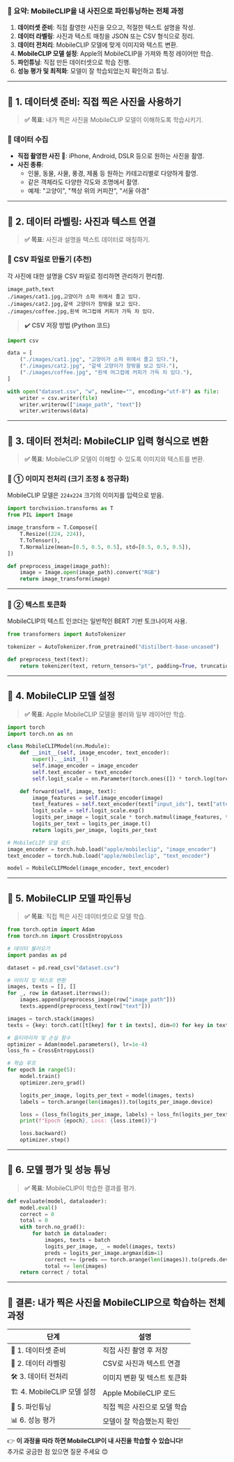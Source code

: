 ### 📌 요약: **MobileCLIP을 내 사진으로 파인튜닝하는 전체 과정**
1. **데이터셋 준비**: 직접 촬영한 사진을 모으고, 적절한 텍스트 설명을 작성.
2. **데이터 라벨링**: 사진과 텍스트 매칭을 JSON 또는 CSV 형식으로 정리.
3. **데이터 전처리**: MobileCLIP 모델에 맞게 이미지와 텍스트 변환.
4. **MobileCLIP 모델 설정**: Apple의 MobileCLIP을 가져와 특정 레이어만 학습.
5. **파인튜닝**: 직접 만든 데이터셋으로 학습 진행.
6. **성능 평가 및 최적화**: 모델이 잘 학습되었는지 확인하고 튜닝.

---

## 🔹 1. 데이터셋 준비: 직접 찍은 사진을 사용하기

> **✅ 목표**: 내가 찍은 사진을 MobileCLIP 모델이 이해하도록 학습시키기.

### 📌 데이터 수집
- **직접 촬영한 사진** 📸: iPhone, Android, DSLR 등으로 원하는 사진을 촬영.
- **사진 종류**:
  - 인물, 동물, 사물, 풍경, 제품 등 원하는 카테고리별로 다양하게 촬영.
  - 같은 객체라도 다양한 각도와 조명에서 촬영.
  - 예제: "고양이", "책상 위의 커피잔", "서울 야경"

---

## 🔹 2. 데이터 라벨링: 사진과 텍스트 연결

> **✅ 목표**: 사진과 설명을 텍스트 데이터로 매칭하기.

### 📌 CSV 파일로 만들기 (추천)
각 사진에 대한 설명을 CSV 파일로 정리하면 관리하기 편리함.

```csv
image_path,text
./images/cat1.jpg,고양이가 소파 위에서 졸고 있다.
./images/cat2.jpg,갈색 고양이가 창밖을 보고 있다.
./images/coffee.jpg,흰색 머그컵에 커피가 가득 차 있다.
```

> **✔️ CSV 저장 방법 (Python 코드)**
```python
import csv

data = [
    ("./images/cat1.jpg", "고양이가 소파 위에서 졸고 있다."),
    ("./images/cat2.jpg", "갈색 고양이가 창밖을 보고 있다."),
    ("./images/coffee.jpg", "흰색 머그컵에 커피가 가득 차 있다."),
]

with open("dataset.csv", "w", newline="", encoding="utf-8") as file:
    writer = csv.writer(file)
    writer.writerow(["image_path", "text"])
    writer.writerows(data)
```

---

## 🔹 3. 데이터 전처리: MobileCLIP 입력 형식으로 변환

> **✅ 목표**: MobileCLIP 모델이 이해할 수 있도록 이미지와 텍스트를 변환.

### 📌 ① 이미지 전처리 (크기 조정 & 정규화)
MobileCLIP 모델은 `224x224` 크기의 이미지를 입력으로 받음.

```python
import torchvision.transforms as T
from PIL import Image

image_transform = T.Compose([
    T.Resize((224, 224)),
    T.ToTensor(),
    T.Normalize(mean=[0.5, 0.5, 0.5], std=[0.5, 0.5, 0.5]),
])

def preprocess_image(image_path):
    image = Image.open(image_path).convert("RGB")
    return image_transform(image)
```

---

### 📌 ② 텍스트 토큰화
MobileCLIP의 텍스트 인코더는 일반적인 BERT 기반 토크나이저 사용.

```python
from transformers import AutoTokenizer

tokenizer = AutoTokenizer.from_pretrained("distilbert-base-uncased")

def preprocess_text(text):
    return tokenizer(text, return_tensors="pt", padding=True, truncation=True)
```

---

## 🔹 4. MobileCLIP 모델 설정

> **✅ 목표**: Apple MobileCLIP 모델을 불러와 일부 레이어만 학습.

```python
import torch
import torch.nn as nn

class MobileCLIPModel(nn.Module):
    def __init__(self, image_encoder, text_encoder):
        super().__init__()
        self.image_encoder = image_encoder
        self.text_encoder = text_encoder
        self.logit_scale = nn.Parameter(torch.ones([]) * torch.log(torch.tensor(1 / 0.07)))

    def forward(self, image, text):
        image_features = self.image_encoder(image)
        text_features = self.text_encoder(text["input_ids"], text["attention_mask"])
        logit_scale = self.logit_scale.exp()
        logits_per_image = logit_scale * torch.matmul(image_features, text_features.t())
        logits_per_text = logits_per_image.t()
        return logits_per_image, logits_per_text

# MobileCLIP 모델 로드
image_encoder = torch.hub.load("apple/mobileclip", "image_encoder")
text_encoder = torch.hub.load("apple/mobileclip", "text_encoder")

model = MobileCLIPModel(image_encoder, text_encoder)
```

---

## 🔹 5. MobileCLIP 모델 파인튜닝

> **✅ 목표**: 직접 찍은 사진 데이터셋으로 모델 학습.

```python
from torch.optim import Adam
from torch.nn import CrossEntropyLoss

# 데이터 불러오기
import pandas as pd

dataset = pd.read_csv("dataset.csv")

# 이미지 및 텍스트 변환
images, texts = [], []
for _, row in dataset.iterrows():
    images.append(preprocess_image(row["image_path"]))
    texts.append(preprocess_text(row["text"]))

images = torch.stack(images)
texts = {key: torch.cat([t[key] for t in texts], dim=0) for key in texts[0]}

# 옵티마이저 및 손실 함수
optimizer = Adam(model.parameters(), lr=1e-4)
loss_fn = CrossEntropyLoss()

# 학습 루프
for epoch in range(5):
    model.train()
    optimizer.zero_grad()

    logits_per_image, logits_per_text = model(images, texts)
    labels = torch.arange(len(images)).to(logits_per_image.device)

    loss = (loss_fn(logits_per_image, labels) + loss_fn(logits_per_text, labels)) / 2
    print(f"Epoch {epoch}, Loss: {loss.item()}")

    loss.backward()
    optimizer.step()
```

---

## 🔹 6. 모델 평가 및 성능 튜닝

> **✅ 목표**: MobileCLIP이 학습한 결과를 평가.

```python
def evaluate(model, dataloader):
    model.eval()
    correct = 0
    total = 0
    with torch.no_grad():
        for batch in dataloader:
            images, texts = batch
            logits_per_image, _ = model(images, texts)
            preds = logits_per_image.argmax(dim=1)
            correct += (preds == torch.arange(len(images)).to(preds.device)).sum().item()
            total += len(images)
    return correct / total
```

---

## 🚀 **결론: 내가 찍은 사진을 MobileCLIP으로 학습하는 전체 과정**
| 단계 | 설명 |
|------|------|
| 📸 1. 데이터셋 준비 | 직접 사진 촬영 후 저장 |
| 📝 2. 데이터 라벨링 | CSV로 사진과 텍스트 연결 |
| 🛠 3. 데이터 전처리 | 이미지 변환 및 텍스트 토큰화 |
| 🏗 4. MobileCLIP 모델 설정 | Apple MobileCLIP 로드 |
| 🎯 5. 파인튜닝 | 직접 찍은 사진으로 모델 학습 |
| 📊 6. 성능 평가 | 모델이 잘 학습했는지 확인 |

👉 **이 과정을 따라 하면 MobileCLIP이 내 사진을 학습할 수 있습니다!**  
추가로 궁금한 점 있으면 질문 주세요 😊
